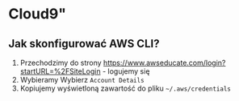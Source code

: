 # Cloud9"

## Jak skonfigurować AWS CLI?
1. Przechodzimy do strony https://www.awseducate.com/login?startURL=%2FSiteLogin - logujemy się
2. Wybieramy Wybierz `Account Details`
3. Kopiujemy wyświetloną zawartość do pliku `~/.aws/credentials`
